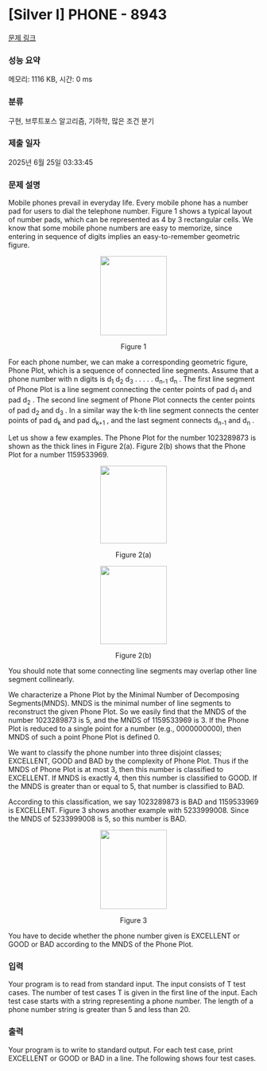 # [Silver I] PHONE - 8943 

[문제 링크](https://www.acmicpc.net/problem/8943) 

### 성능 요약

메모리: 1116 KB, 시간: 0 ms

### 분류

구현, 브루트포스 알고리즘, 기하학, 많은 조건 분기

### 제출 일자

2025년 6월 25일 03:33:45

### 문제 설명

<p>Mobile phones prevail in everyday life. Every mobile phone has a number pad for users to dial the telephone number. Figure 1 shows a typical layout of number pads, which can be represented as 4 by 3 rectangular cells. We know that some mobile phone numbers are easy to memorize, since entering in sequence of digits implies an easy-to-remember geometric figure. </p>

<p style="text-align: center;"><img alt="" src="https://onlinejudgeimages.s3.amazonaws.com/problem/8943/%EC%8A%A4%ED%81%AC%EB%A6%B0%EC%83%B7%202016-11-17%20%EC%98%A4%ED%9B%84%204.10.15.png" style="height:159px; width:134px"></p>

<p style="text-align: center;">Figure 1</p>

<p>For each phone number, we can make a corresponding geometric figure, Phone Plot, which is a sequence of connected line segments. Assume that a phone number with n digits is d<sub>1</sub> d<sub>2</sub> d<sub>3</sub> . . . . . d<sub>n-1</sub> d<sub>n</sub> . The first line segment of Phone Plot is a line segment connecting the center points of pad d<sub>1</sub> and pad d<sub>2</sub> . The second line segment of Phone Plot connects the center points of pad d<sub>2</sub> and d<sub>3</sub> . In a similar way the k-th line segment connects the center points of pad d<sub>k</sub> and pad d<sub>k+1</sub> , and the last segment connects d<sub>n-1</sub> and d<sub>n</sub> .</p>

<p>Let us show a few examples. The Phone Plot for the number 1023289873 is shown as the thick lines in Figure 2(a). Figure 2(b) shows that the Phone Plot for a number 1159533969. </p>

<p style="text-align: center;"><img alt="" src="https://onlinejudgeimages.s3.amazonaws.com/problem/8943/%EC%8A%A4%ED%81%AC%EB%A6%B0%EC%83%B7%202016-11-17%20%EC%98%A4%ED%9B%84%204.11.44.png" style="height:156px; width:134px"></p>

<p style="text-align: center;">Figure 2(a)</p>

<p style="text-align: center;"><img alt="" src="https://onlinejudgeimages.s3.amazonaws.com/problem/8943/%EC%8A%A4%ED%81%AC%EB%A6%B0%EC%83%B7%202016-11-17%20%EC%98%A4%ED%9B%84%204.11.50.png" style="height:157px; width:134px"></p>

<p style="text-align: center;">Figure 2(b)</p>

<p>You should note that some connecting line segments may overlap other line segment collinearly.</p>

<p>We characterize a Phone Plot by the Minimal Number of Decomposing Segments(MNDS). MNDS is the minimal number of line segments to reconstruct the given Phone Plot. So we easily find that the MNDS of the number 1023289873 is 5, and the MNDS of 1159533969 is 3. If the Phone Plot is reduced to a single point for a number (e.g., 0000000000), then MNDS of such a point Phone Plot is defined 0.</p>

<p>We want to classify the phone number into three disjoint classes; EXCELLENT, GOOD and BAD by the complexity of Phone Plot. Thus if the MNDS of Phone Plot is at most 3, then this number is classified to EXCELLENT. If MNDS is exactly 4, then this number is classified to GOOD. If the MNDS is greater than or equal to 5, that number is classified to BAD.</p>

<p>According to this classification, we say 1023289873 is BAD and 1159533969 is EXCELLENT. Figure 3 shows another example with 5233999008. Since the MNDS of 5233999008 is 5, so this number is BAD. </p>

<p style="text-align: center;"><img alt="" src="https://onlinejudgeimages.s3.amazonaws.com/problem/8943/%EC%8A%A4%ED%81%AC%EB%A6%B0%EC%83%B7%202016-11-17%20%EC%98%A4%ED%9B%84%204.11.57.png" style="height:159px; width:134px"></p>

<p style="text-align: center;">Figure 3</p>

<p>You have to decide whether the phone number given is EXCELLENT or GOOD or BAD according to the MNDS of the Phone Plot. </p>

### 입력 

 <p>Your program is to read from standard input. The input consists of T test cases. The number of test cases T is given in the first line of the input. Each test case starts with a string representing a phone number. The length of a phone number string is greater than 5 and less than 20. </p>

### 출력 

 <p>Your program is to write to standard output. For each test case, print EXCELLENT or GOOD or BAD in a line. The following shows four test cases. </p>


